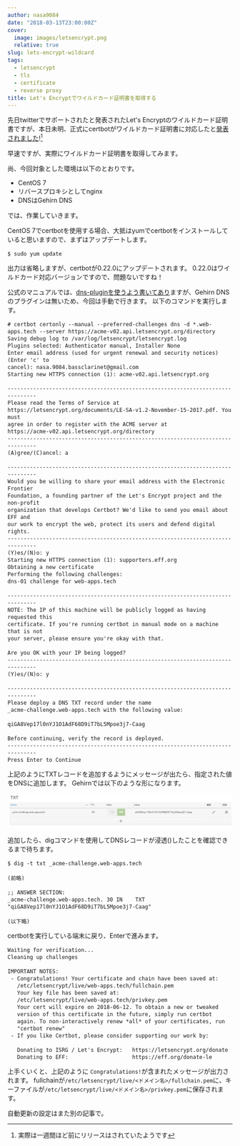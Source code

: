 ```yaml
---
author: nasa9084
date: "2018-03-13T23:00:00Z"
cover:
  image: images/letsencrypt.png
  relative: true
slug: lets-encrypt-wildcard
tags:
  - letsencrypt
  - tls
  - certificate
  - reverse proxy
title: Let's Encryptでワイルドカード証明書を取得する
---
```



先日twitterでサポートされたと発表されたLet's Encryptのワイルドカード証明書ですが、本日未明、正式にcertbotがワイルドカード証明書に対応したと[発表されました](https://community.letsencrypt.org/t/acme-v2-and-wildcard-certificate-support-is-live/55579)![^0.22.0]

早速ですが、実際にワイルドカード証明書を取得してみます。

尚、今回対象とした環境は以下のとおりです。

* CentOS 7
* リバースプロキシとしてnginx
* DNSはGehirn DNS

では、作業していきます。

CentOS 7でcertbotを使用する場合、大抵はyumでcertbotをインストールしていると思いますので、まずはアップデートします。

``` shell
$ sudo yum update
```

出力は省略しますが、certbotが0.22.0にアップデートされます。
0.22.0はワイルドカード対応バージョンですので、問題ないですね！

公式のマニュアルでは、[dns-pluginを使うよう書いてあり](https://certbot.eff.org/lets-encrypt/centosrhel7-nginx)ますが、Gehirn DNSのプラグインは無いため、今回は手動で行きます。
以下のコマンドを実行します。

``` shell
# certbot certonly --manual --preferred-challenges dns -d *.web-apps.tech --server https://acme-v02.api.letsencrypt.org/directory
Saving debug log to /var/log/letsencrypt/letsencrypt.log
Plugins selected: Authenticator manual, Installer None
Enter email address (used for urgent renewal and security notices) (Enter 'c' to
cancel): nasa.9084.bassclarinet@gmail.com
Starting new HTTPS connection (1): acme-v02.api.letsencrypt.org

-------------------------------------------------------------------------------
Please read the Terms of Service at
https://letsencrypt.org/documents/LE-SA-v1.2-November-15-2017.pdf. You must
agree in order to register with the ACME server at
https://acme-v02.api.letsencrypt.org/directory
-------------------------------------------------------------------------------
(A)gree/(C)ancel: a

-------------------------------------------------------------------------------
Would you be willing to share your email address with the Electronic Frontier
Foundation, a founding partner of the Let's Encrypt project and the non-profit
organization that develops Certbot? We'd like to send you email about EFF and
our work to encrypt the web, protect its users and defend digital rights.
-------------------------------------------------------------------------------
(Y)es/(N)o: y
Starting new HTTPS connection (1): supporters.eff.org
Obtaining a new certificate
Performing the following challenges:
dns-01 challenge for web-apps.tech

-------------------------------------------------------------------------------
NOTE: The IP of this machine will be publicly logged as having requested this
certificate. If you're running certbot in manual mode on a machine that is not
your server, please ensure you're okay with that.

Are you OK with your IP being logged?
-------------------------------------------------------------------------------
(Y)es/(N)o: y

-------------------------------------------------------------------------------
Please deploy a DNS TXT record under the name
_acme-challenge.web-apps.tech with the following value:

qiGA8Vep17l0nYJ1O1AdF68D9iT7bL5Mpoe3j7-Caag

Before continuing, verify the record is deployed.
-------------------------------------------------------------------------------
Press Enter to Continue
```

上記のようにTXTレコードを追加するようにメッセージが出たら、指定された値をDNSに追加します。
Gehirnでは以下のような形になります。

![Gehirn_txt_record](images/Gehirn_txt_record.png)

追加したら、digコマンドを使用してDNSレコードが浸透()したことを確認できるまで待ちます。

``` shell
$ dig -t txt _acme-challenge.web-apps.tech

(前略)

;; ANSWER SECTION:
_acme-challenge.web-apps.tech. 30 IN	TXT	"qiGA8Vep17l0nYJ1O1AdF68D9iT7bL5Mpoe3j7-Caag"

(以下略)
```

certbotを実行している端末に戻り、Enterで進みます。

``` shell
Waiting for verification...
Cleaning up challenges

IMPORTANT NOTES:
 - Congratulations! Your certificate and chain have been saved at:
   /etc/letsencrypt/live/web-apps.tech/fullchain.pem
   Your key file has been saved at:
   /etc/letsencrypt/live/web-apps.tech/privkey.pem
   Your cert will expire on 2018-06-12. To obtain a new or tweaked
   version of this certificate in the future, simply run certbot
   again. To non-interactively renew *all* of your certificates, run
   "certbot renew"
 - If you like Certbot, please consider supporting our work by:

   Donating to ISRG / Let's Encrypt:   https://letsencrypt.org/donate
   Donating to EFF:                    https://eff.org/donate-le
```

上手くいくと、上記のように `Congratulations!`が含まれたメッセージが出力されます。
fullchainが`/etc/letsencrypt/live/<ドメイン名>/fullchain.pem`に、キーファイルが`/etc/letsencrypt/live/<ドメイン名>/privkey.pem`に保存されます。

自動更新の設定はまた別の記事で。

[^0.22.0]: 実際は一週間ほど前にリリースはされていたようです

